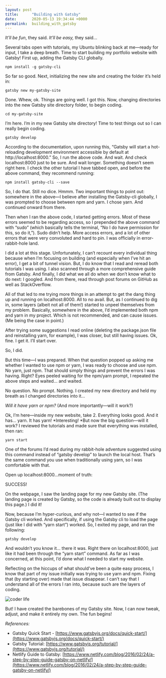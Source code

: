 ```yaml
---
layout: post
title:      "Building with Gatsby"
date:       2020-05-13 19:34:44 +0000
permalink:  building_with_gatsby
---
```



*It’ll be fun*, they said. *It’ll be easy,* they said…

Several tabs open with tutorials, my Ubuntu blinking back at me—ready for input, I take a deep breath. Time to start building my portfolio website with Gatsby! First up, adding the Gatsby CLI globally.

	npm install -g gatsby-cli
	
So far so good. Next, initializing the new site and creating the folder it’s held in:

	gatsby new my-gatsby-site
	
Done. Whew, ok. Things are going well. I got this. Now, changing directories into the new Gatsby site directory folder, to begin coding.

	cd my-gatsby-site

I’m here. I’m in my new Gatsby site directory! Time to test things out so I can really begin coding.

	gatsby develop

According to the documentation, upon running this, “Gatsby will start a hot-reloading development environment accessible by default at http://localhost:8000.” So, I run the above code. And wait. And check localhost:8000 just to be sure. And wait longer. Something doesn’t seem right here. I check the other tutorial I have tabbed open, and before the above command, they recommend running:

	npm install gatsby-cli --save
	
So, I do that. Still no dice. Hmmm. Two important things to point out: somewhere in the above—I believe after installing the Gatsby-cli globally, I was prompted to choose between npm and yarn. I chose yarn. And continued onward from there.

Then when I ran the above code, I started getting errors. Most of these errors seemed to be regarding access, so I prepended the above command with “sudo” (which basically tells the terminal, “No I do have permission for this, so do it,”). Sudo didn’t help. More access errors, and a lot of other errors that were very convoluted and hard to pin. I was officially in error-rabbit-hole land.

I did a lot at this stage. Unfortunately, I can’t recount every individual thing because when I’m focusing on building (and especially when I’ve hit an error), I get a bit of tunnel vision. But, I do know that I read and reread both tutorials I was using. I also scanned through a more comprehensive guide from Gatsby. And finally, I did what we all do when we don’t know what to do next: I googled. And from there, read through post forums on GitHub as well as StackOverflow.

All of that led to me trying more things in an attempt to get the dang thing up and running on localhost:8000. All to no avail. But, as I continued to dig in, some layers (albeit not all of them!) started to unpeel themselves from my problem. Basically, somewhere in the above, I’d implemented both npm and yarn in my project. Which is not recommended, and can cause issues. (Me being the case in point.)

After trying some suggestions I read online (deleting the package.json file and reinstalling yarn, for example), I was closer, but still having issues. Ok, fine. I get it. I’ll start over.

So, I did.
	
But this time—I was prepared. When that question popped up asking me whether I wanted to use npm or yarn, I was ready to choose and use npm. No yarn, just npm. That should simply things and prevent the errors I was having. Right? Eyes peeled waiting for the npm/yarn prompt, I repeated the above steps and waited… and waited.

No question. No prompt. Nothing. I created my new directory and held my breath as I changed directories into it…

*Will it have yarn or npm?* (And more importantly—will it work?)

Ok, I’m here—inside my new website, take 2. Everything looks good. And it has… yarn. It has yarn! *Interesting! *But now the big question—will it work? I reviewed the tutorials and made sure that everything was installed, then ran:

	yarn start
	
One of the forums I’d read during my rabbit-hole adventure suggested using this command instead of “gatsby develop” to launch the local host. That’s the same command you use when traditionally using yarn, so I was comfortable with that.
	
Open up localhost:8000…moment of truth:
	
SUCCESS! 

On the webpage, I saw the landing page for my new Gatsby site. (The landing page is created by Gatsby, so the code is already built out to display this page.) I did it!

Now, because I’m hyper-curious, and why not—I wanted to see if the Gatsby cli worked. And specifically, if using the Gatsby cli to load the page (just like I did with “yarn start”) worked. So, I exited my page, and ran the following:

	gatsby develop
	
And wouldn’t you know it… there it was. Right there on localhost:8000, just like it had been through the “yarn start” command. As far as I was concerned, at this point, I’d done what I needed to start my website.

Reflecting on the hiccups of what should’ve been a quite easy process, I know that part of my issue initially was trying to use yarn and npm. Fixing that (by starting over) made that issue disappear. I can’t say that I understand all of the errors I ran into, because such are the layers of coding. 
				 
![coder life](https://pbs.twimg.com/media/DWu-97EXUAAv7WQ.jpg)

But! I have created the barebones of my Gatsby site. Now, I can now tweak, adjust, and make it entirely my own. The fun begins!


*References:*
- Gatsby Quick Start - [https://www.gatsbyjs.org/docs/quick-start/](https://www.gatsbyjs.org/docs/quick-start/)
- Gatsby Tutorial: [https://www.gatsbyjs.org/tutorial/](https://www.gatsbyjs.org/tutorial/)
- Netlify Guide to Gatsby: [https://www.netlify.com/blog/2016/02/24/a-step-by-step-guide-gatsby-on-netlify/](https://www.netlify.com/blog/2016/02/24/a-step-by-step-guide-gatsby-on-netlify/)

